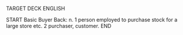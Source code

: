 TARGET DECK
ENGLISH

START
Basic
Buyer
Back: n. 1 person employed to purchase stock for a large store etc. 2 purchaser, customer.
END
